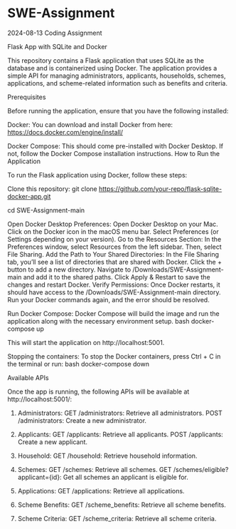 # SWE-Assignment
2024-08-13 Coding Assignment

Flask App with SQLite and Docker

This repository contains a Flask application that uses SQLite as the database and is containerized using Docker. The application provides a simple API for managing administrators, applicants, households, schemes, applications, and scheme-related information such as benefits and criteria.

Prerequisites

Before running the application, ensure that you have the following installed:

Docker: You can download and install Docker from here: https://docs.docker.com/engine/install/

Docker Compose: This should come pre-installed with Docker Desktop. If not, follow the Docker Compose installation instructions.
How to Run the Application

To run the Flask application using Docker, follow these steps:

Clone this repository:
git clone https://github.com/your-repo/flask-sqlite-docker-app.git

cd SWE-Assignment-main

Open Docker Desktop Preferences:
Open Docker Desktop on your Mac.
Click on the Docker icon in the macOS menu bar.
Select Preferences (or Settings depending on your version).
Go to the Resources Section:
In the Preferences window, select Resources from the left sidebar.
Then, select File Sharing.
Add the Path to Your Shared Directories:
In the File Sharing tab, you’ll see a list of directories that are shared with Docker.
Click the + button to add a new directory.
Navigate to /Downloads/SWE-Assignment-main and add it to the shared paths.
Click Apply & Restart to save the changes and restart Docker.
Verify Permissions:
Once Docker restarts, it should have access to the /Downloads/SWE-Assignment-main directory.
Run your Docker commands again, and the error should be resolved.

Run Docker Compose: Docker Compose will build the image and run the application along with the necessary environment setup.
bash
docker-compose up

This will start the application on http://localhost:5001.

Stopping the containers: To stop the Docker containers, press Ctrl + C in the terminal or run:
bash
docker-compose down

Available APIs

Once the app is running, the following APIs will be available at http://localhost:5001/:

1. Administrators:
GET /administrators: Retrieve all administrators.
POST /administrators: Create a new administrator.

3. Applicants:
GET /applicants: Retrieve all applicants.
POST /applicants: Create a new applicant.

5. Household:
GET /household: Retrieve household information.

6. Schemes:
GET /schemes: Retrieve all schemes.
GET /schemes/eligible?applicant={id}: Get all schemes an applicant is eligible for.

7. Applications:
GET /applications: Retrieve all applications.

8. Scheme Benefits:
GET /scheme_benefits: Retrieve all scheme benefits.

9. Scheme Criteria:
GET /scheme_criteria: Retrieve all scheme criteria.
